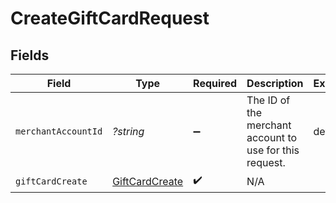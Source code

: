 # CreateGiftCardRequest


## Fields

| Field                                                   | Type                                                    | Required                                                | Description                                             | Example                                                 |
| ------------------------------------------------------- | ------------------------------------------------------- | ------------------------------------------------------- | ------------------------------------------------------- | ------------------------------------------------------- |
| `merchantAccountId`                                     | *?string*                                               | :heavy_minus_sign:                                      | The ID of the merchant account to use for this request. | default                                                 |
| `giftCardCreate`                                        | [GiftCardCreate](./GiftCardCreate.md)                   | :heavy_check_mark:                                      | N/A                                                     |                                                         |